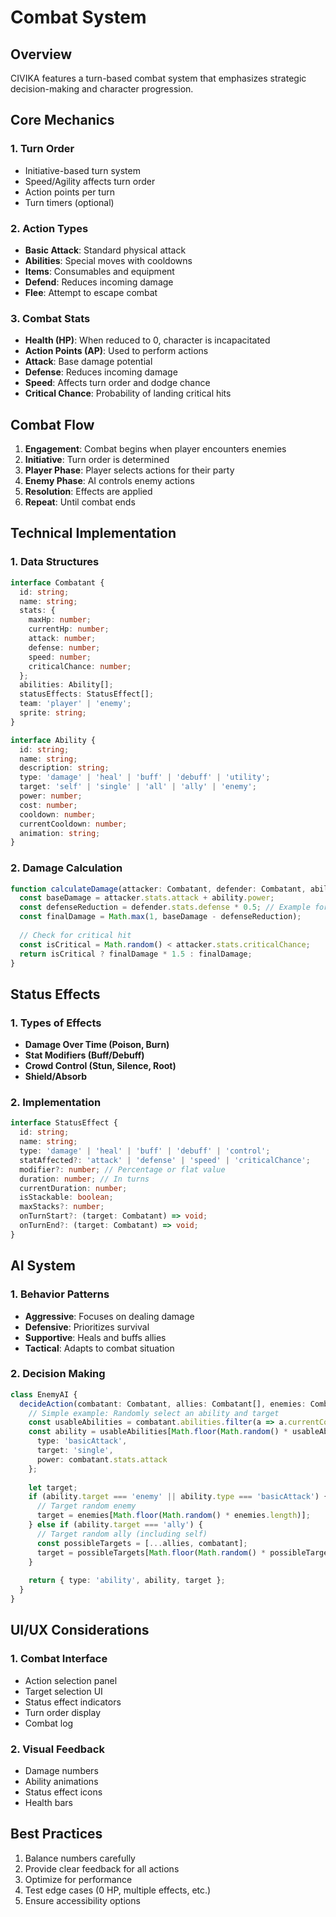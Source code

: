 # Combat System

## Overview
CIVIKA features a turn-based combat system that emphasizes strategic decision-making and character progression.

## Core Mechanics

### 1. Turn Order
- Initiative-based turn system
- Speed/Agility affects turn order
- Action points per turn
- Turn timers (optional)

### 2. Action Types
- **Basic Attack**: Standard physical attack
- **Abilities**: Special moves with cooldowns
- **Items**: Consumables and equipment
- **Defend**: Reduces incoming damage
- **Flee**: Attempt to escape combat

### 3. Combat Stats
- **Health (HP)**: When reduced to 0, character is incapacitated
- **Action Points (AP)**: Used to perform actions
- **Attack**: Base damage potential
- **Defense**: Reduces incoming damage
- **Speed**: Affects turn order and dodge chance
- **Critical Chance**: Probability of landing critical hits

## Combat Flow
1. **Engagement**: Combat begins when player encounters enemies
2. **Initiative**: Turn order is determined
3. **Player Phase**: Player selects actions for their party
4. **Enemy Phase**: AI controls enemy actions
5. **Resolution**: Effects are applied
6. **Repeat**: Until combat ends

## Technical Implementation

### 1. Data Structures
```typescript
interface Combatant {
  id: string;
  name: string;
  stats: {
    maxHp: number;
    currentHp: number;
    attack: number;
    defense: number;
    speed: number;
    criticalChance: number;
  };
  abilities: Ability[];
  statusEffects: StatusEffect[];
  team: 'player' | 'enemy';
  sprite: string;
}

interface Ability {
  id: string;
  name: string;
  description: string;
  type: 'damage' | 'heal' | 'buff' | 'debuff' | 'utility';
  target: 'self' | 'single' | 'all' | 'ally' | 'enemy';
  power: number;
  cost: number;
  cooldown: number;
  currentCooldown: number;
  animation: string;
}
```

### 2. Damage Calculation
```typescript
function calculateDamage(attacker: Combatant, defender: Combatant, ability: Ability): number {
  const baseDamage = attacker.stats.attack + ability.power;
  const defenseReduction = defender.stats.defense * 0.5; // Example formula
  const finalDamage = Math.max(1, baseDamage - defenseReduction);
  
  // Check for critical hit
  const isCritical = Math.random() < attacker.stats.criticalChance;
  return isCritical ? finalDamage * 1.5 : finalDamage;
}
```

## Status Effects

### 1. Types of Effects
- **Damage Over Time (Poison, Burn)**
- **Stat Modifiers (Buff/Debuff)**
- **Crowd Control (Stun, Silence, Root)**
- **Shield/Absorb**

### 2. Implementation
```typescript
interface StatusEffect {
  id: string;
  name: string;
  type: 'damage' | 'heal' | 'buff' | 'debuff' | 'control';
  statAffected?: 'attack' | 'defense' | 'speed' | 'criticalChance';
  modifier?: number; // Percentage or flat value
  duration: number; // In turns
  currentDuration: number;
  isStackable: boolean;
  maxStacks?: number;
  onTurnStart?: (target: Combatant) => void;
  onTurnEnd?: (target: Combatant) => void;
}
```

## AI System

### 1. Behavior Patterns
- **Aggressive**: Focuses on dealing damage
- **Defensive**: Prioritizes survival
- **Supportive**: Heals and buffs allies
- **Tactical**: Adapts to combat situation

### 2. Decision Making
```typescript
class EnemyAI {
  decideAction(combatant: Combatant, allies: Combatant[], enemies: Combatant[]): Action {
    // Simple example: Randomly select an ability and target
    const usableAbilities = combatant.abilities.filter(a => a.currentCooldown === 0);
    const ability = usableAbilities[Math.floor(Math.random() * usableAbilities.length)] || {
      type: 'basicAttack',
      target: 'single',
      power: combatant.stats.attack
    };
    
    let target;
    if (ability.target === 'enemy' || ability.type === 'basicAttack') {
      // Target random enemy
      target = enemies[Math.floor(Math.random() * enemies.length)];
    } else if (ability.target === 'ally') {
      // Target random ally (including self)
      const possibleTargets = [...allies, combatant];
      target = possibleTargets[Math.floor(Math.random() * possibleTargets.length)];
    }
    
    return { type: 'ability', ability, target };
  }
}
```

## UI/UX Considerations

### 1. Combat Interface
- Action selection panel
- Target selection UI
- Status effect indicators
- Turn order display
- Combat log

### 2. Visual Feedback
- Damage numbers
- Ability animations
- Status effect icons
- Health bars

## Best Practices
1. Balance numbers carefully
2. Provide clear feedback for all actions
3. Optimize for performance
4. Test edge cases (0 HP, multiple effects, etc.)
5. Ensure accessibility options
